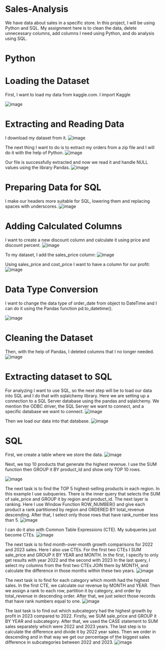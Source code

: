 # Sales-Analysis

We have data about sales in a specific store. In this project, I will be using Python and SQL. My assignment here is to clean the data, delete unnecessary columns, add columns I need using Python, and do analysis using SQL.

# Python

# Loading the Dataset

First, I want to load my data from kaggle.com.
I import Kaggle

![image](https://github.com/user-attachments/assets/d739f0a9-025d-45b3-8335-ffdfa2245422)

# Extracting and Reading Data

I download my dataset from it.
![image](https://github.com/user-attachments/assets/5be8dac1-9007-4b9c-897b-3d35042ee4b3)

The next thing I want to do is to extract my orders from a zip file and I will do it with the help of Python.
![image](https://github.com/user-attachments/assets/d02d4a8f-5636-4463-8329-741b5a56d6da)

Our file is successfully extracted and now we read it and handle NULL values using the library Pandas.
![image](https://github.com/user-attachments/assets/d464bc7c-cf87-483c-bf7d-6ad7226be9a5)

# Preparing Data for SQL

I make our headers more suitable for SQL, lowering them and replacing spaces with underscores. 
![image](https://github.com/user-attachments/assets/0641f6c6-13e3-4cc0-8cd9-5ed38ea65755)

# Adding Calculated Columns

I want to create a new discount column and calculate it using price and discount percent. 
![image](https://github.com/user-attachments/assets/08f5606f-45c3-42fa-879c-423efff2c286)

To my dataset, I add the sales_price column:
![image](https://github.com/user-attachments/assets/a1329342-5bff-485d-b2e1-6b70195f2211)

Using sales_price and cost_price I want to have a column for our profit:
![image](https://github.com/user-attachments/assets/6df4cf1e-5b07-4acb-8b0b-57e8cd6dfcff)

# Data Type Conversion

I want to change the data type of order_date from object to DateTime and I can do it using the Pandas function pd.to_datetime().

![image](https://github.com/user-attachments/assets/40a832fe-9d6f-4d63-8e50-3b5960d3b493)

# Cleaning the Dataset

Then, with the help of Pandas, I deleted columns that I no longer needed.
![image](https://github.com/user-attachments/assets/9c9ecd1b-293d-49a2-a824-f31aed5052a5)

# Extracting dataset to SQL

For analyzing I want to use SQL, so the next step will be to load our data into SQL and I do that with sqlalchemy library.
Here we are setting up a connection to a SQL Server database using the pandas and sqlalchemy.
We mention the ODBC driver, the SQL Server we want to connect, and a specific database we want to connect.
![image](https://github.com/user-attachments/assets/c478f229-c686-4fb2-8c54-29160a56a709)

Then we load our data into that database. 
![image](https://github.com/user-attachments/assets/b740511e-35c3-460f-88fe-adabeb960885)

# SQL

First, we create a table where we store the data.
![image](https://github.com/user-attachments/assets/85256dc3-cd52-449f-b171-c36bcb3f11e8)

Next, we top 10 products that generate the highest revenue. 
I use the SUM function then GROUP it BY product_Id and show only TOP 10 rows.

![image](https://github.com/user-attachments/assets/419e4e47-ee25-46bd-a29a-f836db57b9dc)

The next task is to find the TOP 5 highest-selling products in each region.
In this example I use subqueries.
There is the inner query that selects the SUM of sale_price and GROUP it by region and product_id.
The next layer is ranking. Here I use Window Function ROW_NUMBER() and give each product a rank partitioned by region and ORDERED BY total_revenue descending. 
After that, I select only those rows that have rank_number less than 5.
![image](https://github.com/user-attachments/assets/466e3d16-5cc3-41e8-b19c-85899a326cf8)

I can do it also with Common Table Expressions (CTE). 
My subqueries just become CTEs.
![image](https://github.com/user-attachments/assets/b4135da9-d460-41f0-85f1-a3e07d21453a)

The next task is to find month-over-month growth comparisons for 2022 and 2023 sales.
Here I also use CTEs.
For the first two CTEs I SUM sale_price and GROUP it BY YEAR and MONTH. In the first, I specify to only get results with year 2022 and the second with 2023
In the last query, I select my columns from the first two CTEs JOIN them by MONTH, and calculate the difference in those months within these two years. 
![image](https://github.com/user-attachments/assets/11263661-ca70-462d-9e7c-4fde54ce51c5)

The next task is to find for each category which month had the highest sales.
In the first CTE, we calculate our revenue by MONTH and YEAR. 
Then we assign a rank to each row, partition it by category, and order by total_revenue in descending order. 
After that, we just select those records that have rank numbers equal to one. 
![image](https://github.com/user-attachments/assets/7f8261f4-19d4-4c0f-9381-125183f54f03)

The last task is to find out which subcategory had the highest growth by profit in 2023 compared to 2022.
Firstly, we SUM sale_price and GROUP it BY YEAR and subcategory. 
After that, we used the CASE statement to SUM sales separately which were 2022 and 2023 years. 
The last step is to calculate the difference and divide it by 2022 year sales. Then we order in descending and in that way we get our percentage of the biggest sales difference in subcategories between 2022 and 2023. 
![image](https://github.com/user-attachments/assets/a01f621e-6014-48ce-b6c3-94f6ff2b20ad)

